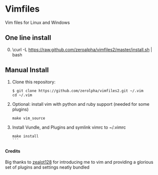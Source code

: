 Vimfiles
========

Vim files for Linux and Windows


## One line install
0. \curl -L https://raw.github.com/zeroalpha/vimfiles2/master/install.sh | bash


## Manual Install
1. Clone this repository:

    ```
    $ git clone https://github.com/zerolpha/vimfiles2.git ~/.vim
    cd ~/.vim
    ````


2. Optional: install vim with python and ruby support (needed for some plugins)

    ```
    make vim_source
    ```

3. Install Vundle, and Plugins and symlink vimrc to ~/.vimrc

    ````
   make install
    ```

#### Credits
Big thanks to [zealot128](https://github.com/zealot128/vimfiles2) for introducing me to vim and providing a glorious set of plugins and settings neatly bundled
